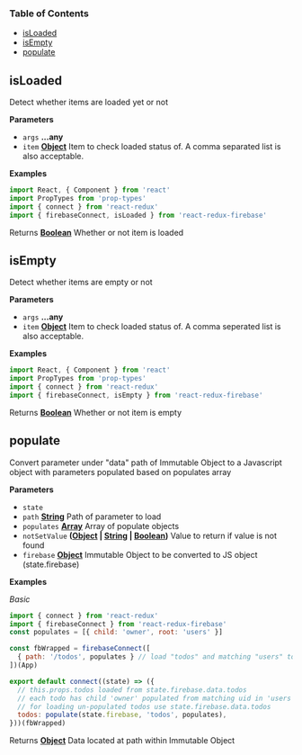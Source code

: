 <!-- Generated by documentation.js. Update this documentation by updating the source code. -->

### Table of Contents

-   [isLoaded](#isloaded)
-   [isEmpty](#isempty)
-   [populate](#populate)

## isLoaded

Detect whether items are loaded yet or not

**Parameters**

-   `args` **...any** 
-   `item` **[Object](https://developer.mozilla.org/en-US/docs/Web/JavaScript/Reference/Global_Objects/Object)** Item to check loaded status of. A comma separated list is also acceptable.

**Examples**

```javascript
import React, { Component } from 'react'
import PropTypes from 'prop-types'
import { connect } from 'react-redux'
import { firebaseConnect, isLoaded } from 'react-redux-firebase'
```

Returns **[Boolean](https://developer.mozilla.org/en-US/docs/Web/JavaScript/Reference/Global_Objects/Boolean)** Whether or not item is loaded

## isEmpty

Detect whether items are empty or not

**Parameters**

-   `args` **...any** 
-   `item` **[Object](https://developer.mozilla.org/en-US/docs/Web/JavaScript/Reference/Global_Objects/Object)** Item to check loaded status of. A comma seperated list is also acceptable.

**Examples**

```javascript
import React, { Component } from 'react'
import PropTypes from 'prop-types'
import { connect } from 'react-redux'
import { firebaseConnect, isEmpty } from 'react-redux-firebase'
```

Returns **[Boolean](https://developer.mozilla.org/en-US/docs/Web/JavaScript/Reference/Global_Objects/Boolean)** Whether or not item is empty

## populate

Convert parameter under "data" path of Immutable Object to a
Javascript object with parameters populated based on populates array

**Parameters**

-   `state`  
-   `path` **[String](https://developer.mozilla.org/en-US/docs/Web/JavaScript/Reference/Global_Objects/String)** Path of parameter to load
-   `populates` **[Array](https://developer.mozilla.org/en-US/docs/Web/JavaScript/Reference/Global_Objects/Array)** Array of populate objects
-   `notSetValue` **([Object](https://developer.mozilla.org/en-US/docs/Web/JavaScript/Reference/Global_Objects/Object) \| [String](https://developer.mozilla.org/en-US/docs/Web/JavaScript/Reference/Global_Objects/String) \| [Boolean](https://developer.mozilla.org/en-US/docs/Web/JavaScript/Reference/Global_Objects/Boolean))** Value to return if value is not found
-   `firebase` **[Object](https://developer.mozilla.org/en-US/docs/Web/JavaScript/Reference/Global_Objects/Object)** Immutable Object to be converted to JS object (state.firebase)

**Examples**

_Basic_

```javascript
import { connect } from 'react-redux'
import { firebaseConnect } from 'react-redux-firebase'
const populates = [{ child: 'owner', root: 'users' }]

const fbWrapped = firebaseConnect([
  { path: '/todos', populates } // load "todos" and matching "users" to redux
])(App)

export default connect((state) => ({
  // this.props.todos loaded from state.firebase.data.todos
  // each todo has child 'owner' populated from matching uid in 'users' root
  // for loading un-populated todos use state.firebase.data.todos
  todos: populate(state.firebase, 'todos', populates),
}))(fbWrapped)
```

Returns **[Object](https://developer.mozilla.org/en-US/docs/Web/JavaScript/Reference/Global_Objects/Object)** Data located at path within Immutable Object

